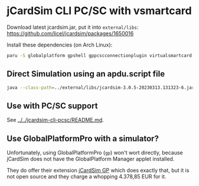 # jCardSim CLI PC/SC with vsmartcard

Download latest jcardsim.jar, put it into `external/libs`:
<https://github.com/licel/jcardsim/packages/1650016>

Install these dependencies (on Arch Linux):

```bash
paru -S globalplatform gpshell gppcscconnectionplugin virtualsmartcard
```

## Direct Simulation using an apdu.script file

```bash
java --class-path=../external/libs/jcardsim-3.0.5-20230313.131323-6.jar:../examples/gradle/helloworld/build/classes/java/main/ com.licel.jcardsim.utils.APDUScriptTool ./jcardsim.properties ./apdu.script
```

## Use with PC/SC support

See [../../jcardsim-cli-pcsc/README.md](../../jcardsim-cli-pcsc/README.md).

## Use GlobalPlatformPro with a simulator?

Unfortunately, using GlobalPlatformPro (`gp`) won't wort directly, because jCardSim
does not have the GlobalPlatform Manager applet installed.

They do offer their extension [jCardSim GP](https://jcardsim.org/blogs/jcardsim-gp-global-platform-module-jcardsim)
which does exactly that, but it is not open source and they charge a whopping 4.378,85 EUR for it.
